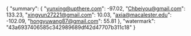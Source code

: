 {
    "summary": {
        "yunxing@upthere.com": -97.02, 
        "Chbeiyou@gmail.com": 133.23, 
        "xingyun27221@gmail.com": 10.03, 
        "axia@macalester.edu": -102.09, 
        "hongyuwang87@gmail.com": 55.81
    }, 
    "watermark": "43a6937406585c342989689df42d47707b311c18"
}